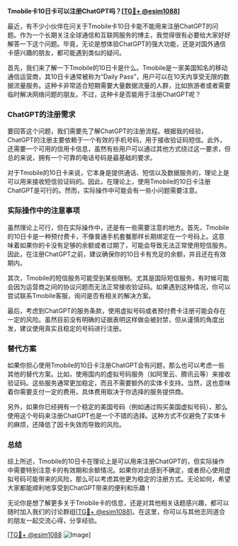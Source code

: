 **Tmobile卡10日卡可以注册ChatGPT吗？[[TG💪+ @esim1088](https://t.me/s/esim1088)]**

最近，有不少小伙伴在问关于Tmobile卡10日卡能不能用来注册ChatGPT的问题。作为一个长期关注全球通信和互联网服务的博主，我觉得很有必要给大家好好解答一下这个问题。毕竟，无论是想体验ChatGPT的强大功能，还是对国外通信卡感兴趣的朋友，都可能遇到类似的疑问。

首先，我们来了解一下Tmobile的10日卡是什么。Tmobile是一家美国知名的移动通信运营商，其10日卡通常被称为“Daily Pass”，用户可以在10天内享受无限的数据流量服务。这种卡非常适合短期需要大量数据流量的人群，比如旅游者或者需要临时解决网络问题的朋友。不过，这种卡是否能用于注册ChatGPT呢？

### ChatGPT的注册需求

要回答这个问题，我们需要先了解ChatGPT的注册流程。根据我的经验，ChatGPT的注册主要依赖于一个有效的手机号码，用于接收验证码短信。此外，还需要一个可用的信用卡信息，虽然有些用户可以通过其他方式绕过这一要求，但总的来说，拥有一个可靠的电话号码是最基础的要求。

对于Tmobile的10日卡来说，它本身是提供通话、短信以及数据服务的，理论上是可以用来接收短信验证码的。因此，在理论上，使用Tmobile的10日卡注册ChatGPT是可行的。然而，实际操作中可能会有一些小问题需要注意。

### 实际操作中的注意事项

虽然理论上可行，但在实际操作中，还是有一些需要注意的地方。首先，Tmobile的10日卡是一种预付费卡，不像普通手机套餐那样长期绑定在一个号码上。这意味着如果你的卡没有足够的余额或者过期了，可能会导致无法正常使用短信服务。因此，在注册ChatGPT之前，建议确保你的10日卡有充足的余额，并且还在有效期内。

其次，Tmobile的短信服务可能受到某些限制。尤其是国际短信服务，有时候可能会因为运营商之间的协议问题而无法正常接收验证码。如果遇到这种情况，你可以尝试联系Tmobile客服，询问是否有相关的解决方案。

最后，考虑到ChatGPT的服务条款，使用虚拟号码或者预付费卡注册可能会存在一定的风险。虽然目前没有明确的证据表明这样做会被封禁，但从谨慎的角度出发，建议使用真实且稳定的号码进行注册。

### 替代方案

如果你担心使用Tmobile的10日卡注册ChatGPT会有问题，那么也可以考虑一些其他的替代方案。比如，使用国内的虚拟号码服务（如阿里云、腾讯云等）来接收验证码。这些服务通常更加稳定，而且不需要额外的实体卡支持。当然，这也意味着你需要支付一定的费用，具体费用取决于你选择的服务提供商。

另外，如果你已经拥有一个稳定的美国号码（例如通过购买美国虚拟号码），那么使用这个号码来注册ChatGPT也是一个不错的选择。这种方式不仅避免了实体卡的麻烦，还降低了因卡失效而导致的风险。

### 总结

综上所述，Tmobile的10日卡在理论上是可以用来注册ChatGPT的，但实际操作中需要特别注意卡的有效期和余额情况。如果你对此感到不确定，或者担心使用虚拟号码可能带来的风险，那么可以考虑其他更为稳定的注册方式。无论如何，希望大家都能顺利地享受到ChatGPT带来的便利和乐趣！

无论你是想了解更多关于Tmobile卡的信息，还是对其他相关话题感兴趣，都可以随时加入我们的讨论群组[[TG💪+ @esim1088](https://t.me/s/esim1088)]。在这里，你可以与其他志同道合的朋友一起交流心得，分享经验。

[[TG💪+ @esim1088](https://t.me/s/esim1088) ![Image](https://i.postimg.cc/4NQfJmqS/Snipaste-2025-05-13-00-14-12.png)]
